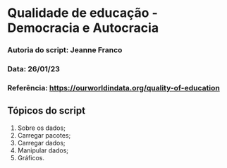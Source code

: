 # Qualidade de educação - Democracia e Autocracia

### Autoria do script: Jeanne Franco
### Data: 26/01/23
### Referência: https://ourworldindata.org/quality-of-education

## Tópicos do script

1. Sobre os dados;
2. Carregar pacotes;
3. Carregar dados;
4. Manipular dados;
5. Gráficos.
